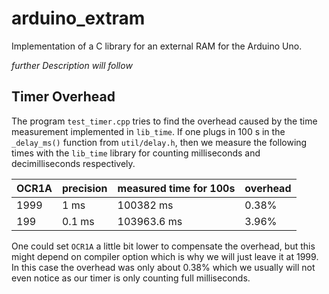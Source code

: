 # arduino_extram

Implementation of a C library for an external RAM for the Arduino Uno.

*further Description will follow*

## Timer Overhead

The program ```test_timer.cpp``` tries to find the overhead caused by the time measurement implemented in ```lib_time```. If one plugs in $100$ s in the ```_delay_ms()``` function from ```util/delay.h```, then we measure the following times with the ```lib_time``` library for counting milliseconds and decimilliseconds respectively.

| OCR1A  | precision | measured time for 100s | overhead |
| ------ | --------- | ---------------------- | -------- |
| $1999$ | $1$ ms    | $100382$ ms            | $0.38\%$ |
| $199$  | $0.1$ ms  | $103963.6$ ms          | $3.96\%$ |

One could set ```OCR1A``` a little bit lower to compensate the overhead, but this might depend on compiler option which is why we will just leave it at $1999$. In this case the overhead was only about $0.38\%$ which we usually will not even notice as our timer is only counting full milliseconds.